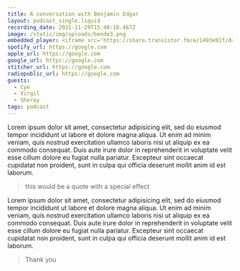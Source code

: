 ```yaml
---
title: A conversation with Benjamin Edgar
layout: podcast_single.liquid
recording_date: 2021-11-29T15:40:16.467Z
image: /static/img/uploads/bende3.png
embedded_player: <iframe src='https://share.transistor.fm/e/1493e91f/dark' width='100%' height='180' frameborder='0' scrolling='no' seamless='true' style='width:100%; height:180px;'></iframe>
spotify_url: https://google.com
apple_url: https://google.com
google_url: https://google.com
stitcher_url: https://google.com
radiopublic_url: https://google.com
guests:
  - Cye
  - Virgil
  - Sheray
tags: podcast
---
```


Lorem ipsum dolor sit amet, consectetur adipisicing elit, sed do eiusmod
tempor incididunt ut labore et dolore magna aliqua. Ut enim ad minim veniam,
quis nostrud exercitation ullamco laboris nisi ut aliquip ex ea commodo
consequat. Duis aute irure dolor in reprehenderit in voluptate velit esse
cillum dolore eu fugiat nulla pariatur. Excepteur sint occaecat cupidatat non
proident, sunt in culpa qui officia deserunt mollit anim id est laborum.
>this would be a quote with a special effect

Lorem ipsum dolor sit amet, consectetur adipisicing elit, sed do eiusmod
tempor incididunt ut labore et dolore magna aliqua. Ut enim ad minim veniam,
quis nostrud exercitation ullamco laboris nisi ut aliquip ex ea commodo
consequat. Duis aute irure dolor in reprehenderit in voluptate velit esse
cillum dolore eu fugiat nulla pariatur. Excepteur sint occaecat cupidatat non
proident, sunt in culpa qui officia deserunt mollit anim id est laborum.

> Thank you